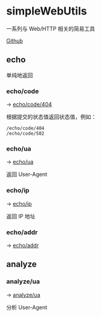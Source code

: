 # simpleWebUtils

一系列与 Web/HTTP 相关的简易工具

[Github](https://github.com/gggxbbb/simpleWebUtils)

## echo

单纯地返回

### echo/code

-> [echo/code/404](https://t.gxb.icu/echo/code/404)

根据提交的状态值返回状态值，例如：
```
/echo/code/404
/echo/code/502
```

### echo/ua

-> [echo/ua](https://t.gxb.icu/echo/ua)

返回 User-Agent

### echo/ip
-> [echo/ip](https://t.gxb.icu/echo/ip)

返回 IP 地址

### echo/addr
-> [echo/addr](https://t.gxb.icu/echo/addr)

## analyze

### analyze/ua

-> [analyze/ua](https://t.gxb.icu/analyze/ua)

分析 User-Agent